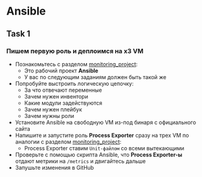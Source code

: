 # Ansible

## Task 1

### Пишем первую роль и деплоимся на x3 VM

- Познакомьтесь с разделом [monitoring_project](https://github.com/lamjob1993/ansible-monitoring/tree/main/ansible/tasks/monitoring_project):
  - Это рабочий проект **Ansible**
  - У вас по следующим заданиям должен быть такой же
- Попробуйте выстроить логическую цепочку:
  - За что отвечают переменные
  - Зачем нужен инвентори
  - Какие модули задействуются
  - Зачем нужен плейбук
  - Зачем нужны роли
- Установите Ansible на свободную VM из-под бинаря с официального сайта
- Напишите и запустите роль **Process Exporter** сразу на трех VM по аналогии с разделом [monitoring_project](https://github.com/lamjob1993/ansible-monitoring/tree/main/ansible/monitoring_project):
  - Process Exporter ставим `Unit-файлом` со всеми вытекающими
- Проверьте с помощью скрипта Ansible, что **Process Exporter-ы** отдают метрики на `/metrics` и двигайтесь дальше
- Запушьте изменения в GitHub
